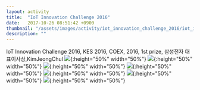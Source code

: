 ```yaml
---
layout: activity
title:  "IoT Innovation Challenge 2016"
date:   2017-10-26 08:51:42 +0900
thumbnail: "/assets/images/activity/iot_innovation_challenge_2016/iot_innovation_challenge2016_1.JPG"
description: ""
---
```


IoT Innovation Challenge 2016, KES 2016, COEX, 2016, 1st prize, 삼성전자 대표이사상,KimJeongChul
![](/assets/images/activity/iot_innovation_challenge_2016/iot_innovation_challenge2016_1.JPG"){:height="50%" width="50%"}
![](/assets/images/activity/iot_innovation_challenge_2016/iot_innovation_challenge2016_2.JPG"){:height="50%" width="50%"}
![](/assets/images/activity/iot_innovation_challenge_2016/iot_innovation_challenge2016_3.JPG"){:height="50%" width="50%"}
![](/assets/images/activity/iot_innovation_challenge_2016/iot_innovation_challenge2016_4.JPG"){:height="50%" width="50%"}
![](/assets/images/activity/iot_innovation_challenge_2016/iot_innovation_challenge2016_5.JPG"){:height="50%" width="50%"}
![](/assets/images/activity/iot_innovation_challenge_2016/iot_innovation_challenge2016_6.jpg"){:height="50%" width="50%"}
![](/assets/images/activity/iot_innovation_challenge_2016/iot_innovation_challenge2016_7.JPG"){:height="50%" width="50%"}


